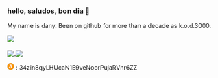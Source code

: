 ### hello, saludos, bon dia 👋

My name is dany. Been on github for more than a decade as k.o.d.3000. 
<!--
My work is private due to client ndas, but i do try to throw some public ones now and again.
However, my public facing repos are kinda sad since they dont get the same attention as the private ones do.. if you'd like a walk through
of some of my private work just contact me. I'd be happy to share, but please make this request in advanced since its a lot of work spanning different areas of web communications using various languages/technologies. 
-->

<a href="https://wakatime.com"><img src="https://wakatime.com/share/@kod3000/48e401a8-a158-4973-be8a-266a7ae2d0a9.png" /></a>

<!--
**kod3000/kod3000** is a ✨ _special_ ✨ repository because its `README.md` (this file) appears on your GitHub profile.

Here are some ideas to get you started:

- 🔭 I’m currently working on ...
- 🌱 I’m currently learning ...
- 👯 I’m looking to collaborate on ...
- 🤔 I’m looking for help with ...
- 💬 Ask me about ...
- 📫 How to reach me: ...
- 😄 Pronouns: ...
- ⚡ Fun fact: ...
-->


<a href="https://github.com/anuraghazra/github-readme-stats">
  <img align="center" src="https://github-readme-stats.vercel.app/api?username=kod3000&count_private=true&show_icons=true&include_all_commits=true&hide_border=true&hide_title=true" />
</a>
<a href="https://github.com/anuraghazra/github-readme-stats">
  <img align="center" src="https://github-readme-stats.vercel.app/api/top-langs/?username=kod3000&hide=css,handlebars,less,html&langs_count=3&hide_title=true&hide_border=true" />
</a>


![btc](https://github.com/kod3000/EventsManager/blob/d54efb0e1301a6cc1d508b8a9c571f3bb8da04b8/public/img/bitcoin.png) : 34zin8qyLHUcaN1E9veNoorPujaRVnr6ZZ
